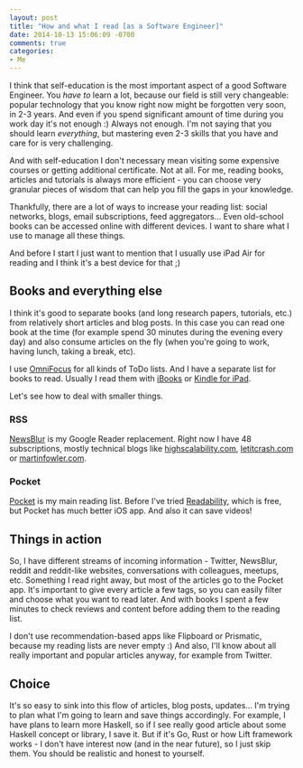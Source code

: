 ```yaml
---
layout: post
title: "How and what I read [as a Software Engineer]"
date: 2014-10-13 15:06:09 -0700
comments: true
categories:
- Me
---
```


I think that self-education is the most important aspect of a good Software Engineer. You *have to* learn a lot, because our field is still very changeable: popular technology that you know right now might be forgotten very soon, in 2-3 years. And even if you spend significant amount of time during you work day it's not enough :) Always not enough. I'm not saying that you should learn *everything*, but mastering even 2-3 skills that you have and care for is very challenging.

And with self-education I don't necessary mean visiting some expensive courses or getting additional certificate. Not at all. For me, reading books, articles and tutorials is always more efficient - you can choose very granular pieces of wisdom that can help you fill the gaps in your knowledge.

Thankfully, there are a lot of ways to increase your reading list: social networks, blogs, email subscriptions, feed aggregators... Even old-school books can be accessed online with different devices. I want to share what I use to manage all these things.

And before I start I just want to mention that I usually use iPad Air for reading and I think it's a best device for that ;)

## Books and everything else

I think it's good to separate books (and long research papers, tutorials, etc.) from relatively short articles and blog posts. In this case you can read one book at the time (for example spend 30 minutes during the evening every day) and also consume articles on the fly (when you're going to work, having lunch, taking a break, etc).

I use [OmniFocus](https://www.omnigroup.com/omnifocus) for all kinds of ToDo lists. And I have a separate list for books to read. Usually I read them with [iBooks](https://itunes.apple.com/ca/app/ibooks/id364709193) or [Kindle for iPad](https://itunes.apple.com/ca/app/kindle/id302584613).

Let's see how to deal with smaller things.

### RSS

[NewsBlur](http://www.newsblur.com) is my Google Reader replacement. Right now I have 48 subscriptions, mostly technical blogs like [highscalability.com](http://highscalability.com), [letitcrash.com](http://letitcrash.com) or  [martinfowler.com](http://martinfowler.com).

### Pocket

[Pocket](https://getpocket.com) is my main reading list. Before I've tried [Readability](https://www.readability.com), which is free, but Pocket has much better iOS app. And also it can save videos!

## Things in action

So, I have different streams of incoming information - Twitter, NewsBlur, reddit and reddit-like websites, conversations with colleagues, meetups, etc. Something I read right away, but most of the articles go to the Pocket app. It's important to give every article a few tags, so you can easily filter and choose what you want to read later. And with books I spent a few minutes to check reviews and content before adding them to the reading list.

I don't use recommendation-based apps like Flipboard or Prismatic, because my reading lists are never empty :) And also, I'll know about all really important and popular articles anyway, for example from Twitter.

## Choice

It's so easy to sink into this flow of articles, blog posts, updates... I'm trying to plan what I'm going to learn and save things accordingly. For example, I have plans to learn more Haskell, so if I see really good article about some Haskell concept or library, I save it. But if it's Go, Rust or how Lift framework works - I don't have interest now (and in the near future), so I just skip them. You should be realistic and honest to yourself.
